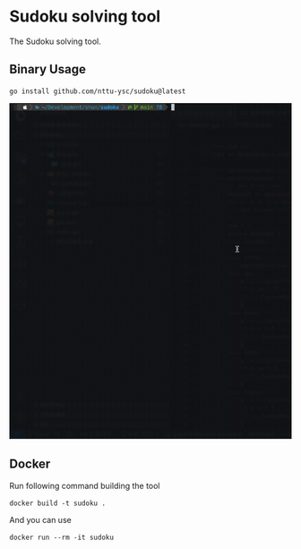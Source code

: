 # Sudoku solving tool

The Sudoku solving tool.

## Binary Usage
```shell
go install github.com/nttu-ysc/sudoku@latest
```
<img src="./images/Use.gif" style="height:600px; width:600px">

## Docker 

Run following command building the tool
```shell
docker build -t sudoku .
```
And you can use
```shell
docker run --rm -it sudoku
```